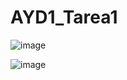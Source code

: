 # AYD1_Tarea1

![image](https://user-images.githubusercontent.com/69875623/173989421-db1f656d-12b7-447d-a2b9-b4a55e7ea23c.png)


![image](https://user-images.githubusercontent.com/70046745/173989794-fb0c6c99-831d-40df-b110-2509e5665956.png)
